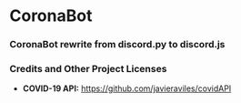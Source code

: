 # CoronaBot

### CoronaBot rewrite from discord.py to discord.js

### Credits and Other Project Licenses

- **COVID-19 API:** https://github.com/javieraviles/covidAPI